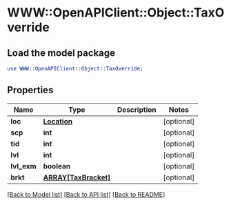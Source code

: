 # WWW::OpenAPIClient::Object::TaxOverride

## Load the model package
```perl
use WWW::OpenAPIClient::Object::TaxOverride;
```

## Properties
Name | Type | Description | Notes
------------ | ------------- | ------------- | -------------
**loc** | [**Location**](Location.md) |  | [optional] 
**scp** | **int** |  | [optional] 
**tid** | **int** |  | [optional] 
**lvl** | **int** |  | [optional] 
**lvl_exm** | **boolean** |  | [optional] 
**brkt** | [**ARRAY[TaxBracket]**](TaxBracket.md) |  | [optional] 

[[Back to Model list]](../README.md#documentation-for-models) [[Back to API list]](../README.md#documentation-for-api-endpoints) [[Back to README]](../README.md)


